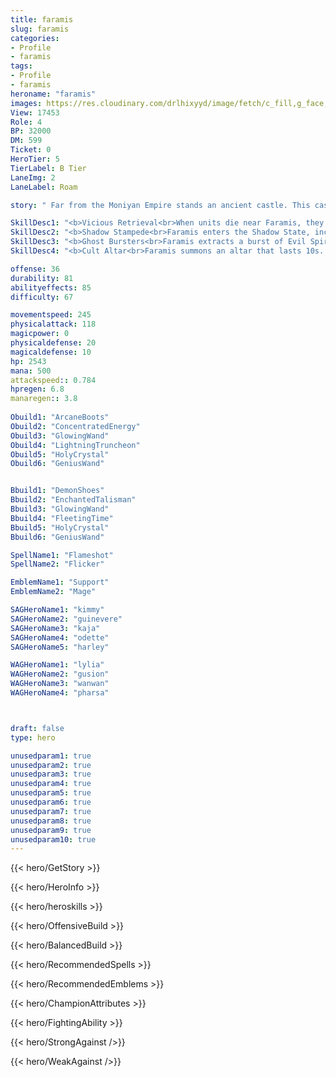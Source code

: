 ```yaml
---
title: faramis
slug: faramis
categories: 
- Profile 
- faramis
tags: 
- Profile
- faramis
heroname: "faramis"
images: https://res.cloudinary.com/drlhixyyd/image/fetch/c_fill,g_face,f_auto/https://cdn2-build.mobagenie.my.id/p/images/banner/full/faramis.jpg
View: 17453 
Role: 4 
BP: 32000
DM: 599 
Ticket: 0 
HeroTier: 5 
TierLabel: B Tier 
LaneImg: 2
LaneLabel: Roam 

story: " Far from the Moniyan Empire stands an ancient castle. This castle has a glorious history comparable to the Moniyan Empire. Unfortunately, the castle collapsed overnight, as if it had suddenly disappeared. The tall gray walls were covered with dark black vines, which were more horrifying and strange under the moonlight. The breath of death makes the creatures close to this ancient building shudder and keep away. It seemed that the owner of the castle had set up a trap, waiting for prey to fall for it. "

SkillDesc1: "<b>Vicious Retrieval<br>When units die near Faramis, they leave their souls at the spot. By retrieving the souls, Faramis recovers 150<font color='#27C0C7'>( +60% Total Magic Power)</font> HP. For each soul absorbed, Faramis's resurrecting time is reduced by 5%~7% (Up to 90% and scales with level)."   
SkillDesc2: "<b>Shadow Stampede<br>Faramis enters the Shadow State, increasing Movement Speed by 70% and Physical and Magic Defense by 50 for 3s. Faramis leaves the Mark of Shadow on to enemy heroes that come into contact with him and deals 325<font color='#27C0C7'>( +60% Total Magic Power)</font> <font color='#3B69FF'>(Magic Damage)</font>. When he leaves the Shadow State, all the enemy heroes that have been marked will be pulled to Faramis and take 325<font color='#27C0C7'>( +60% Total Magic Power)</font> <font color='#3B69FF'>(Magic Damage)</font>. Meanwhile, he restores 160<font color='#27C0C7'>( +50% Total Magic Power)</font> HP."   
SkillDesc3: "<b>Ghost Bursters<br>Faramis extracts a burst of Evil Spirits in a fan-shaped area in front of him. The outburst deals 330<font color='#27C0C7'>( +120% Total Magic Power)</font> <font color='#3B69FF'>(Magic Damage)</font>, then the burst splits to deal extra 275<font color='#27C0C7'>( +100% Total Magic Power)</font> <font color='#3B69FF'>(Magic Damage)</font>. (Splits up to 3 times on enemy heroes and up to 1 on non-hero units.)"   
SkillDesc4: "<b>Cult Altar<br>Faramis summons an altar that lasts 10s. Allied heroes who are eliminated within this altar will immediately resurrect, obtaining 80% HP and 100% Attack. The resurrecting lasts up to 10s. "  

offense: 36 
durability: 81 
abilityeffects: 85 
difficulty: 67 

movementspeed: 245
physicalattack: 118
magicpower: 0
physicaldefense: 20
magicaldefense: 10
hp: 2543
mana: 500
attackspeed:: 0.784
hpregen: 6.8
manaregen:: 3.8
 
Obuild1: "ArcaneBoots"  
Obuild2: "ConcentratedEnergy" 
Obuild3: "GlowingWand" 
Obuild4: "LightningTruncheon" 
Obuild5: "HolyCrystal" 
Obuild6: "GeniusWand" 


Bbuild1: "DemonShoes"  
Bbuild2: "EnchantedTalisman" 
Bbuild3: "GlowingWand" 
Bbuild4: "FleetingTime" 
Bbuild5: "HolyCrystal" 
Bbuild6: "GeniusWand" 

SpellName1: "Flameshot" 
SpellName2: "Flicker"   

EmblemName1: "Support" 
EmblemName2: "Mage"    

SAGHeroName1: "kimmy"
SAGHeroName2: "guinevere"
SAGHeroName3: "kaja"
SAGHeroName4: "odette"
SAGHeroName5: "harley"

WAGHeroName1: "lylia"
WAGHeroName2: "gusion"
WAGHeroName3: "wanwan"
WAGHeroName4: "pharsa"



draft: false
type: hero

unusedparam1: true
unusedparam2: true
unusedparam3: true
unusedparam4: true
unusedparam5: true
unusedparam6: true
unusedparam7: true
unusedparam8: true
unusedparam9: true
unusedparam10: true
---
```



{{< hero/GetStory >}}

{{< hero/HeroInfo >}}
 
{{< hero/heroskills >}}

{{< hero/OffensiveBuild >}} 

{{< hero/BalancedBuild >}}


{{< hero/RecommendedSpells >}}  

{{< hero/RecommendedEmblems >}}   


{{< hero/ChampionAttributes >}}


{{< hero/FightingAbility >}}

{{< hero/StrongAgainst />}}

{{< hero/WeakAgainst />}}
